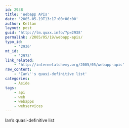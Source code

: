```yaml
---
id: 2938
title: 'Webapp APIs'
date: '2005-05-19T13:17:00+00:00'
author: Kellan
layout: post
guid: 'http://lm.quxx.info/?p=2938'
permalink: /2005/05/19/webapp-apis/
typo_id:
    - '2936'
mt_id:
    - '2973'
link_related:
    - 'http://internetalchemy.org/2005/05/webapp-apis'
raw_content:
    - 'Ian\''s quasi-definitive list'
categories:
    - Aside
tags:
    - api
    - web
    - webapps
    - webservices
---
```


Ian’s quasi-definitive list